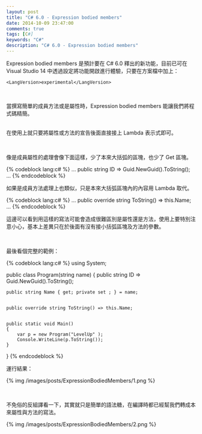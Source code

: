 ```yaml
---
layout: post
title: "C# 6.0 - Expression bodied members"
date: 2014-10-09 23:47:00
comments: true
tags: [C#]
keywords: "C#"
description: "C# 6.0 - Expression bodied members"
---
```


Expression bodied members 是預計要在 C# 6.0 釋出的新功能，目前已可在 Visual Studio 14 中透過設定將功能開啟進行體驗，只要在方案檔中加上：

<!-- More -->

    <LangVersion>experimental</LangVersion>

<br/>

當撰寫簡單的成員方法或是屬性時，Expression bodied members 能讓我們將程式碼精簡。  
<br/>


在使用上就只要將屬性或方法的宣告後面直接接上 Lambda 表示式即可。  

<br/>


像是成員屬性的處理會像下面這樣，少了本來大括弧的區塊，也少了 Get 區塊。    

{% codeblock lang:c# %}
...
public string ID => Guid.NewGuid().ToString();
...
{% endcodeblock %}


如果是成員方法處理上也類似，只是本來大括弧區塊內的內容用 Lambda 取代。  

{% codeblock lang:c# %}
...
public override string ToString() => this.Name;
...
{% endcodeblock %}


這邊可以看到用這樣的寫法可能會造成很難區別是屬性還是方法，使用上要特別注意小心，基本上差異只在於後面有沒有接小括弧區塊及方法的參數。  

<br/>


最後看個完整的範例：  

{% codeblock lang:c# %}
using System;


public class Program(string name)
{
    public string ID => Guid.NewGuid().ToString();


    public string Name { get; private set ; } = name;


    public override string ToString() => this.Name;


    public static void Main()
    {
        var p = new Program("LevelUp" );
        Console.WriteLine(p.ToString());
    }
}
{% endcodeblock %}


運行結果：  

{% img /images/posts/ExpressionBodiedMembers/1.png %}

<br/>


不免俗的反組譯看一下，其實就只是簡單的語法糖，在編譯時都已經幫我們轉成本來屬性與方法的寫法。  

{% img /images/posts/ExpressionBodiedMembers/2.png %}

